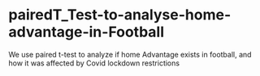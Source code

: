 # pairedT_Test-to-analyse-home-advantage-in-Football
We use paired t-test to analyze if home Advantage exists in football, and how it was affected by Covid lockdown restrictions
